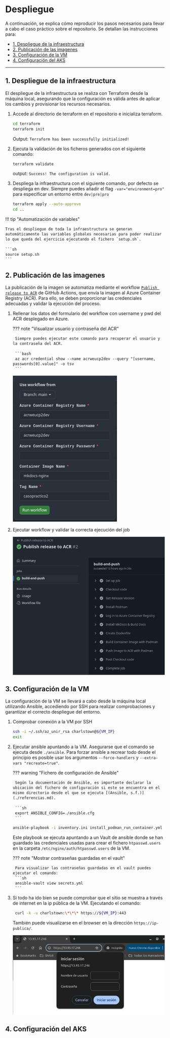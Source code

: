 # Despliegue

A continuación, se explica cómo reproducir los pasos necesarios para llevar a cabo el caso práctico sobre el repositorio. Se detallan las instrucciones para:

- [1. Despliegue de la infraestructura](#1-despliegue-de-la-infraestructura)
- [2. Publicación de las imagenes](#2-publicacion-de-las-imagens)
- [3. Configuración de la VM](#3-configuracion-de-la-vm)
- [4. Configuración del AKS](#4-configuración-del-aks)

---

## 1. Despliegue de la infraestructura

El despliegue de la infraestructura se realiza con Terraform desde la máquina local, asegurando que la configuración es válida antes de aplicar los cambios y provisionar los recursos necesarios.

1. Accede al directorio de terraform en el repositorio e inicializa terraform.

    ```sh
    cd terraform
    terraform init
    ```
    Output: `Terraform has been successfully initialized!`

2. Ejecuta la validación de los ficheros generados con el siguiente comando:

    ```sh
    terraform validate
    ```
    output: `Success! The configuration is valid.`

3. Despliega la infraestructura con el siguiente comando, por defecto se despliega en dev. Siempre puedes añadir el flag `-var="environment=pro"` para especificar un entorno entre `dev|pre|pro`

    ```sh
    terraform apply --auto-approve
    cd ..
    ```

!!! tip "Automatización de variables"

    Tras el despliegue de toda la infraestructura se generan automáticamente las variables globales necesarias para poder realizar lo que queda del ejercicio ejecutando el fichero `setup.sh`.

    ```sh
    source setup.sh
    ```

## 2. Publicación de las imagenes

La publicación de la imagen se automatiza mediante el workflow [`Publish release to ACR`](https://github.com/charlstown/unir-cp2/actions/workflows/publish-release.yml) de GitHub Actions, que envía la imagen al Azure Container Registry (ACR). Para ello, se deben proporcionar las credenciales adecuadas y validar la ejecución del proceso.

1. Rellenar los datos del formulario del workflow con username y pwd del ACR desplegado en Azure.

    ??? note "Visualizar usuario y contraseña del ACR"

        Siempre puedes ejecutar este comando para recuperar el usuario y la contraseña del ACR.

        ```bash
        az acr credential show --name acrweucp2dev --query "[username, passwords[0].value]" -o tsv
        ```

    ![Workflow form](../assets/images/run-workflow-form.png)

2. Ejecutar workflow y validar la correcta ejecución del job

    ![Workflow run](../assets/images/job-logs.png)

## 3. Configuración de la VM

La configuración de la VM se llevará a cabo desde la máquina local utilizando Ansible, accediendo por SSH para realizar comprobaciones y garantizar el correcto despliegue del entorno.

1. Comprobar conexión a la VM por SSH

    ```sh
    ssh -i ~/.ssh/az_unir_rsa charlstown@${VM_IP}
    exit
    ```

2. Ejecutar ansible apuntando a la VM. Asegurarse que el comando se ejecuta desde `./ansible`. Para forzar ansible a recrear todo desde el principio es posible usar los argumentos `--force-handlers` y `--extra-vars "recreate=true"`.
    
    ??? warning "Fichero de configuración de Ansible"

        Según la documentación de Ansible, es importante declarar la ubicación del fichero de configuración si este se encuentra en el mismo directorio desde el que se ejecuta [(Ansible, s.f.)](./referencias.md).

        ```sh
        export ANSIBLE_CONFIG=./ansible.cfg
        ```

    ```sh
    ansible-playbook -i inventory.ini install_podman_run_container.yml --extra-vars "@vars.yml" --extra-vars "ansible_host=$VM_IP" --ask-vault-pass
    ```

    Este playbook se ejecuta apuntando a un Vault de ansible donde se han guardado las credenciales usadas para crear el fichero `htpasswd.users` en la carpeta `/etc/nginx/auth/htpasswd.users` de la VM.

    ??? note "Mostrar contraseñas guardadas en el vault"

        Para visualizar las contraseñas guardadas en el vault puedes ejecutar el comando:
        ```sh
        ansible-vault view secrets.yml
        ```

4. Si todo ha ido bien se puede comprobar que el sitio se muestra a través de internet en la ip pública de la VM. Ejecutando el comando:

    ```sh
     curl -k -u charlstown:\*\*\* https://${VM_IP}:443
    ```

    También puede visualizarse en el browser en la dirección `https://ip-publica/`.

    ![acceso-vm-docs](../assets/images/acceso-vm-docs-ip-publica.png)


## 4. Configuración del AKS